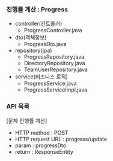 ### 진행률 계산 : Progress
- controller(컨트롤러)
    - ProgressController.java
- dto(객체정보)
    - ProgressDto.java
- repository(jpa)
    - ProgressRepository.java
    - DirectoryRepository.java
    - TeamUserRepository.java
- service(비즈니스 로직)
    - ProgressService.java
    - ProgressServiceImpl.java

### API 목록
[문제 진행률 계산]
- HTTP method : POST
- HTTP request URL : progress/update
- param : progressDto
- return : ResponseEntity<String>